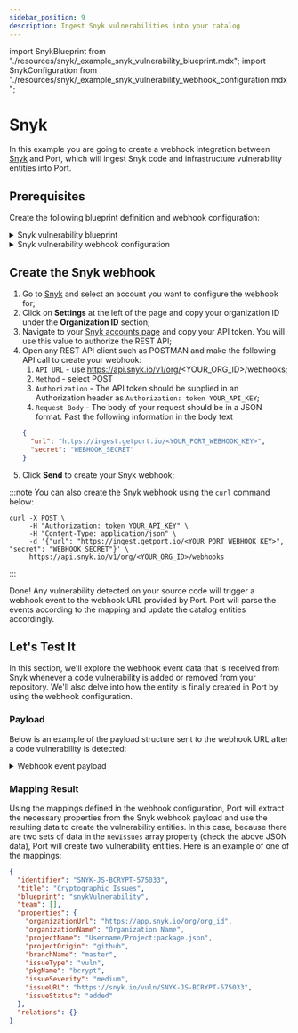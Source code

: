 ```yaml
---
sidebar_position: 9
description: Ingest Snyk vulnerabilities into your catalog
---
```


import SnykBlueprint from "./resources/snyk/\_example_snyk_vulnerability_blueprint.mdx";
import SnykConfiguration from "./resources/snyk/\_example_snyk_vulnerability_webhook_configuration.mdx";

# Snyk

In this example you are going to create a webhook integration between [Snyk](https://snyk.io/) and Port, which will ingest Snyk code and infrastructure vulnerability entities into Port.

## Prerequisites

Create the following blueprint definition and webhook configuration:

<details>
<summary>Snyk vulnerability blueprint</summary>

<SnykBlueprint/>

</details>

<details>
<summary>Snyk vulnerability webhook configuration</summary>

Remember to replace the `WEBHOOK_SECRET` with the real secret you specify when creating the webhook in Snyk.

<SnykConfiguration/>

</details>

## Create the Snyk webhook

1. Go to [Snyk](https://snyk.io/) and select an account you want to configure the webhook for;
2. Click on **Settings** at the left of the page and copy your organization ID under the **Organization ID** section;
3. Navigate to your [Snyk accounts page](https://snyk.io/account/) and copy your API token. You will use this value to authorize the REST API;
4. Open any REST API client such as POSTMAN and make the following API call to create your webhook:
   1. `API URL` - use https://api.snyk.io/v1/org/<YOUR_ORG_ID>/webhooks;
   2. `Method` - select POST
   3. `Authorization` - The API token should be supplied in an Authorization header as `Authorization: token YOUR_API_KEY`;
   4. `Request Body` - The body of your request should be in a JSON format. Past the following information in the body text
   ```json
   {
     "url": "https://ingest.getport.io/<YOUR_PORT_WEBHOOK_KEY>",
     "secret": "WEBHOOK_SECRET"
   }
   ```
5. Click **Send** to create your Snyk webhook;

:::note
You can also create the Snyk webhook using the `curl` command below:

```curl showLineNumbers
curl -X POST \
     -H "Authorization: token YOUR_API_KEY" \
     -H "Content-Type: application/json" \
     -d '{"url": "https://ingest.getport.io/<YOUR_PORT_WEBHOOK_KEY>", "secret": "WEBHOOK_SECRET"}' \
     https://api.snyk.io/v1/org/<YOUR_ORG_ID>/webhooks
```

:::

Done! Any vulnerability detected on your source code will trigger a webhook event to the webhook URL provided by Port. Port will parse the events according to the mapping and update the catalog entities accordingly.

## Let's Test It

In this section, we'll explore the webhook event data that is received from Snyk whenever a code vulnerability is added or removed from your repository. We'll also delve into how the entity is finally created in Port by using the webhook configuration.

### Payload

Below is an example of the payload structure sent to the webhook URL after a code vulnerability is detected:

<details>
<summary> Webhook event payload</summary>

```json showLineNumbers
{
  "project": {
    "id": "5bf68752-b4c2-4397-861a-7a9e82cab8da",
    "name": "Username/Project:package.json",
    "created": "2023-04-24T10:58:59.156Z",
    "origin": "github",
    "type": "npm",
    "readOnly": false,
    "testFrequency": "daily",
    "totalDependencies": 5,
    "issueCountsBySeverity": {
      "low": 0,
      "high": 2,
      "medium": 1,
      "critical": 0
    },
    "imageTag": "1.0.0",
    "lastTestedDate": "2023-04-24T10:58:59.511Z",
    "browseUrl": "https://app.snyk.io/org/org_id/project/5bf68752-b4c2-4397-861a-7a9e82cab8da",
    "importingUser": "None",
    "owner": "None",
    "tags": [],
    "isMonitored": true,
    "attributes": {
      "criticality": [],
      "lifecycle": [],
      "environment": []
    },
    "branch": "master"
  },
  "org": {
    "id": "9bca4505-7ae7-46bf-bcaf-2c5dc0b8d571",
    "name": "Organization Name",
    "slug": "Organization Slug",
    "url": "https://app.snyk.io/org/org_id",
    "group": "None",
    "created": "2023-04-24T10:43:23.625Z"
  },
  "removedIssues": [],
  "newIssues": [
    {
      "id": "SNYK-JS-BCRYPT-572911",
      "issueType": "vuln",
      "pkgName": "bcrypt",
      "pkgVersions": ["1.0.3"],
      "priorityScore": 589,
      "priority": {
        "score": 589,
        "factors": [
          {
            "name": "isFixable",
            "description": "Has a fix available"
          },
          {
            "name": "cvssScore",
            "description": "CVSS 7.5"
          }
        ]
      },
      "issueData": {
        "id": "SNYK-JS-BCRYPT-572911",
        "title": "Insecure Encryption",
        "severity": "high",
        "url": "https://snyk.io/vuln/SNYK-JS-BCRYPT-572911",
        "description": "Overview\n[bcrypt](https://www.npmjs.com/package/bcrypt) is an A library to help you hash passwords.\nAffected versions of this package are vulnerable to Insecure Encryption.",
        "identifiers": {
          "CVE": ["CVE-2020-7689"],
          "CWE": ["CWE-326"],
          "NSP": ["1553"],
          "GHSA": ["GHSA-5wg4-74h6-q47v"]
        },
        "credit": ["pool683"],
        "exploitMaturity": "no-known-exploit",
        "semver": {
          "vulnerable": ["<5.0.0"]
        },
        "publicationTime": "2020-07-01T15:32:37Z",
        "disclosureTime": "2020-06-21T13:43:00Z",
        "CVSSv3": "CVSS:3.1/AV:N/AC:L/PR:N/UI:N/S:U/C:N/I:H/A:N",
        "cvssScore": 7.5,
        "cvssDetails": [
          {
            "assigner": "NVD",
            "severity": "high",
            "cvssV3Vector": "CVSS:3.1/AV:N/AC:L/PR:N/UI:N/S:U/C:N/I:H/A:N",
            "cvssV3BaseScore": 7.5,
            "modificationTime": "2022-01-03T18:09:42.168356Z"
          }
        ],
        "functions": [],
        "language": "js",
        "patches": [],
        "nearestFixedInVersion": "",
        "isMaliciousPackage": false
      },
      "isPatched": false,
      "isIgnored": false,
      "fixInfo": {
        "isUpgradable": true,
        "isPinnable": false,
        "isPatchable": false,
        "isFixable": true,
        "isPartiallyFixable": true,
        "nearestFixedInVersion": "",
        "fixedIn": ["5.0.0"]
      }
    },
    {
      "id": "SNYK-JS-BCRYPT-575033",
      "issueType": "vuln",
      "pkgName": "bcrypt",
      "pkgVersions": ["1.0.3"],
      "priorityScore": 616,
      "priority": {
        "score": 616,
        "factors": [
          {
            "name": "exploitMaturity",
            "description": "Proof of Concept exploit"
          },
          {
            "name": "isFixable",
            "description": "Has a fix available"
          },
          {
            "name": "cvssScore",
            "description": "CVSS 5.9"
          }
        ]
      },
      "issueData": {
        "id": "SNYK-JS-BCRYPT-575033",
        "title": "Cryptographic Issues",
        "severity": "medium",
        "url": "https://snyk.io/vuln/SNYK-JS-BCRYPT-575033",
        "description": "Overview\n[bcrypt](https://www.npmjs.com/package/bcrypt) is an A library to help you hash passwords.\nAffected versions of this package are vulnerable to Cryptographic Issues. When hashing a password containing an ASCII NUL character, that character acts as the string terminator.",
        "identifiers": {
          "CVE": [],
          "CWE": ["CWE-310"]
        },
        "credit": ["Felix"],
        "exploitMaturity": "proof-of-concept",
        "semver": {
          "vulnerable": ["<5.0.0"]
        },
        "publicationTime": "2020-07-01T15:32:37.471739Z",
        "disclosureTime": "2020-01-13T13:45:13Z",
        "CVSSv3": "CVSS:3.1/AV:N/AC:H/PR:N/UI:N/S:U/C:N/I:H/A:N/E:P/RL:O/RC:R",
        "cvssScore": 5.9,
        "cvssDetails": [],
        "functions": [],
        "language": "js",
        "patches": [],
        "nearestFixedInVersion": "",
        "isMaliciousPackage": false
      },
      "isPatched": false,
      "isIgnored": false,
      "fixInfo": {
        "isUpgradable": true,
        "isPinnable": false,
        "isPatchable": false,
        "isFixable": true,
        "isPartiallyFixable": true,
        "nearestFixedInVersion": "",
        "fixedIn": ["5.0.0"]
      }
    }
  ]
}
```

</details>

### Mapping Result

Using the mappings defined in the webhook configuration, Port will extract the necessary properties from the Snyk webhook payload and use the resulting data to create the vulnerability entities. In this case, because there are two sets of data in the `newIssues` array property (check the above JSON data), Port will create two vulnerability entities. Here is an example of one of the mappings:

```json showLineNumbers
{
  "identifier": "SNYK-JS-BCRYPT-575033",
  "title": "Cryptographic Issues",
  "blueprint": "snykVulnerability",
  "team": [],
  "properties": {
    "organizationUrl": "https://app.snyk.io/org/org_id",
    "organizationName": "Organization Name",
    "projectName": "Username/Project:package.json",
    "projectOrigin": "github",
    "branchName": "master",
    "issueType": "vuln",
    "pkgName": "bcrypt",
    "issueSeverity": "medium",
    "issueURL": "https://snyk.io/vuln/SNYK-JS-BCRYPT-575033",
    "issueStatus": "added"
  },
  "relations": {}
}
```

